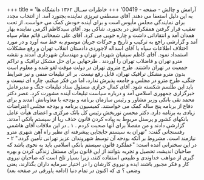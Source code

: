 +++
title = 'آرامش و چالش - صفحه - 00419'
+++
خاطرات ســال ۱۳۶۲ دانشگاه ها به این دلیل استعفا می دهند. آقای مصطفی تبریزی نماینده بجنورد آمد. از انتخاب مجدد برای نمایندگی مجلس مأيوس است و برای آینده خودش کمک می خواست. از تحت تعقیب قرار گرفتن همفکرانش در بجنورد، شاکی بود. آقای سیدکاظم اکرمی نماینده بهار همدان آمد و انتقاداتی داشت و چاره جویی می کرد. آقای علی شمخانی قائم مقام سپاه آمد و گزارشی راجع به ترکیب و تاریخ و حرکات جریان موسوم به خط سه آورد و در مورد اختلاف اطلاعات سپاه با آقای اسداله لاجوردی دادستان انقلاب تهران و رفع مشکلات استمداد نمود. آقای کاظم سیفیان شهردار تهران و مهندسان شهرداری آمدند و نقشه مترو تهران و فاضلاب تهران را آوردند . طرحهایی برای حل مشکل ترافیک و تراکم جمعیت در تهران داشتند. طرح متروی تهران در دولت موقت لغو شده و معلوم است بدون مترو مشکل ترافیک تهران، قابل رفع نیست. بر اثر تبلیغات منفی و نیز شرایط جنگی، طرح مترو در مجلس و جامعه پذیرش ندارد، اما من فکر میکنم، چاره ای نیست و باید این طلسم شکسته شود. آقای کمال خرازی مسئول ستاد تبلیغات جنگ و مدیرعامل خبرگزاری جمهوری اسلامی آمد و درباره سیاست تبلیغات آینده مشورت کرد. عصر دکتر محمد تقی بانکی وزیر مشاور و رئیس سازمان برنامه و بودجه با معاونانش آمدند و برای دفاع از برنامه پنج ساله کمک می خواستند. کمیسیون برنامه و بودجه مجلس اعتراضات زیادی به برنامه دارد. دکتر محسن نوربخش رئیس کل بانک مرکزی و اعضای هیأت عامل بانکهای کشور و پرسنل مربوط به پیاده کردن قانون حذف ربا از سیستم بانکی آمدند. گزارشی دادند و من مفصلاً برای آنها صحبت کردم . ۱ ـ در این ملاقات آقای هاشمی رفسنجانی گفت: "تهران به سیستم جابجایی پیشرفته ای نظیر راه آهن شهری مترو نیازمند است، مشروط بر آنکه بودجه آن توسط شهروندان عزیز تهرانی تأمین گردد." ۲ - در این سخنرانی آمده است: "عملکرد قانون سیستم بانکی اسلامی باید به نحوی باشد که صاحبان اندیشه، تحصیل و تجربه بتوانند از این قانون برای مستقل زندگی کردن و بهره گیری از مواهب خداوندی و طبیعی استفاده کنند، زیرا بسیار تلخ است که صاحبان نیروی کار و فکر مجبور باشند ایده و نیروی کارشان را در اختیار سرمایه داران بگذارند، یعنی وضعی ؟ ی که اکنون در تمام دنیا (ادامه پاورقی در صفحه بعد)